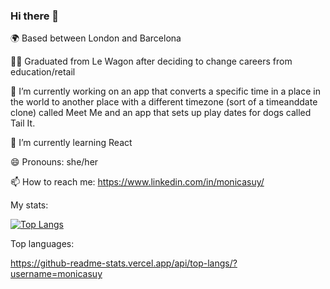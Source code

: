 ### Hi there 👋

🌍 Based between London and Barcelona

👩‍💻 Graduated from Le Wagon after deciding to change careers from education/retail

🔭 I’m currently working on an app that converts a specific time in a place in the world to another place with a different timezone (sort of a timeanddate clone) called Meet Me and an app that sets up play dates for dogs called Tail It. 

🌱 I’m currently learning React 

😄 Pronouns: she/her

📫 How to reach me: https://www.linkedin.com/in/monicasuy/

My stats:

[![Top Langs](https://github-readme-stats.vercel.app/api/top-langs/?username=monicasuy)](https://github.com/anuraghazra/github-readme-stats)

Top languages:

https://github-readme-stats.vercel.app/api/top-langs/?username=monicasuy
<!--
**monicasuy/monicasuy** is a ✨ _special_ ✨ repository because its `README.md` (this file) appears on your GitHub profile.

Here are some ideas to get you started:

- 🔭 I’m currently working on ...
- 🌱 I’m currently learning ...
- 👯 I’m looking to collaborate on ...
- 🤔 I’m looking for help with ...
- 💬 Ask me about ...
- 📫 How to reach me: ...
- 😄 Pronouns: ...
- ⚡ Fun fact: ...
-->
